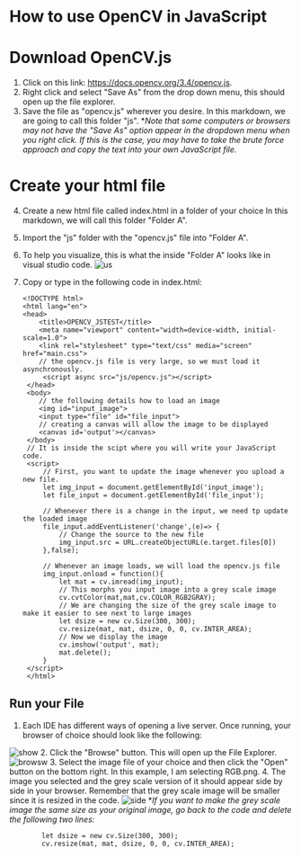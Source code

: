 How to use OpenCV in JavaScript
=====
# Download OpenCV.js

 1. Click on this link: https://docs.opencv.org/3.4/opencv.js.
 2. Right click and select "Save As" from the drop down menu, this should open up the file explorer.
 3. Save the file as "opencv.js" wherever you desire.  In this markdown, we are going to call this folder "js".
 **Note that some computers or browsers may not have the "Save As" option appear in the dropdown menu when you right click.  If this is the case, you may have to take the brute force approach and copy the text into your own JavaScript file.*
# Create your html file
 4. Create a new html file called index.html in a folder of your choice  In this markdown, we will call this folder "Folder A".
 5. Import the "js" folder with the "opencv.js" file into "Folder A".
 6. To help you visualize, this is what the inside "Folder A" looks like in visual studio code.
 ![us](https://lh3.googleusercontent.com/dJN1mQGyCoKFjvQaelPaY9JUgYePZmzlXqNK5bm_-jgQFCRPVqFkzPBCYpBoN4R-CLeBwiiZDei-)
 7. Copy or type in the following code in index.html:
        
        <!DOCTYPE html>
        <html lang="en">   
        <head>  
	        <title>OPENCV_JSTEST</title>  
	        <meta name="viewport" content="width=device-width, initial-scale=1.0">  
	        <link rel="stylesheet" type="text/css" media="screen" href="main.css"> 
	        // the opencv.js file is very large, so we must load it asynchronously.
	         <script async src="js/opencv.js"></script> 
         </head> 
         <body>
	        // the following details how to load an image
	        <img id="input_image">  
	        <input type="file" id="file_input"> 
	        // creating a canvas will allow the image to be displayed
	        <canvas id='output'></canvas>
	     </body>  
	     // It is inside the scipt where you will write your JavaScript code.
	     <script>  
		     // First, you want to update the image whenever you upload a new file.
		     let img_input = document.getElementById('input_image');  
		     let file_input = document.getElementById('file_input');
	
		     // Whenever there is a change in the input, we need tp update the loaded image
		     file_input.addEventListener('change',(e)=> {  
			     // Change the source to the new file
			     img_input.src = URL.createObjectURL(e.target.files[0])
		     },false);
		     
		     // Whenever an image loads, we will load the opencv.js file
		     img_input.onload = function(){  
			     let mat = cv.imread(img_input);
			     // This morphs you input image into a grey scale image
			     cv.cvtColor(mat,mat,cv.COLOR_RGB2GRAY);
			     // We are changing the size of the grey scale image to make it easier to see next to large images
			     let dsize = new cv.Size(300, 300);  
			     cv.resize(mat, mat, dsize, 0, 0, cv.INTER_AREA);
			     // Now we display the image
			     cv.imshow('output', mat);  
			     mat.delete(); 
		     }  
		 </script>
         </html>
## Run your File
 1. Each IDE has different ways of opening a live server.  Once running, your browser of choice should look like the following: 
 
 ![show](https://lh3.googleusercontent.com/bb2w8NEjbPY_5uavP4G1eTsE9sI_mLGAbdDTwpARRCvCYp1W5ZjxX6qOTBGu9t4YVHJR8e3dh0qc)
 2. Click the "Browse" button.  This will open up the File Explorer. ![browsw](https://lh3.googleusercontent.com/pBvfKvhyjpk2oh8g8C-TuQ-tKVWZvSVx1iZv19x_wg3nmsMBxWHKpAmep9uxaNi0EBkarpOb-65e)
 3. Select the image file of your choice and then click the "Open" button on the bottom right.  In this example, I am selecting RGB.png.
 4. The image you selected and the grey scale version of it should appear side by side in your browser. Remember that the grey scale image will be smaller since it is resized in the code. ![side](https://lh3.googleusercontent.com/lFe8YYf1HXKe7QZxENAEEnZnUyaBUFjaMNVGL2JEOJap7CBtsxljFTvwnijoxm1GDWF0PGJm-RFh)
**If you want to make the grey scale image the same size as your original image, go back to the code and delete the following two lines:*

		    let dsize = new cv.Size(300, 300);  
		    cv.resize(mat, mat, dsize, 0, 0, cv.INTER_AREA);
   

